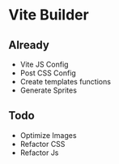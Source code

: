 # Vite Builder

## Already
- Vite JS Config
- Post CSS Config
- Create templates functions
- Generate Sprites

## Todo
- Optimize Images
- Refactor CSS
- Refactor Js